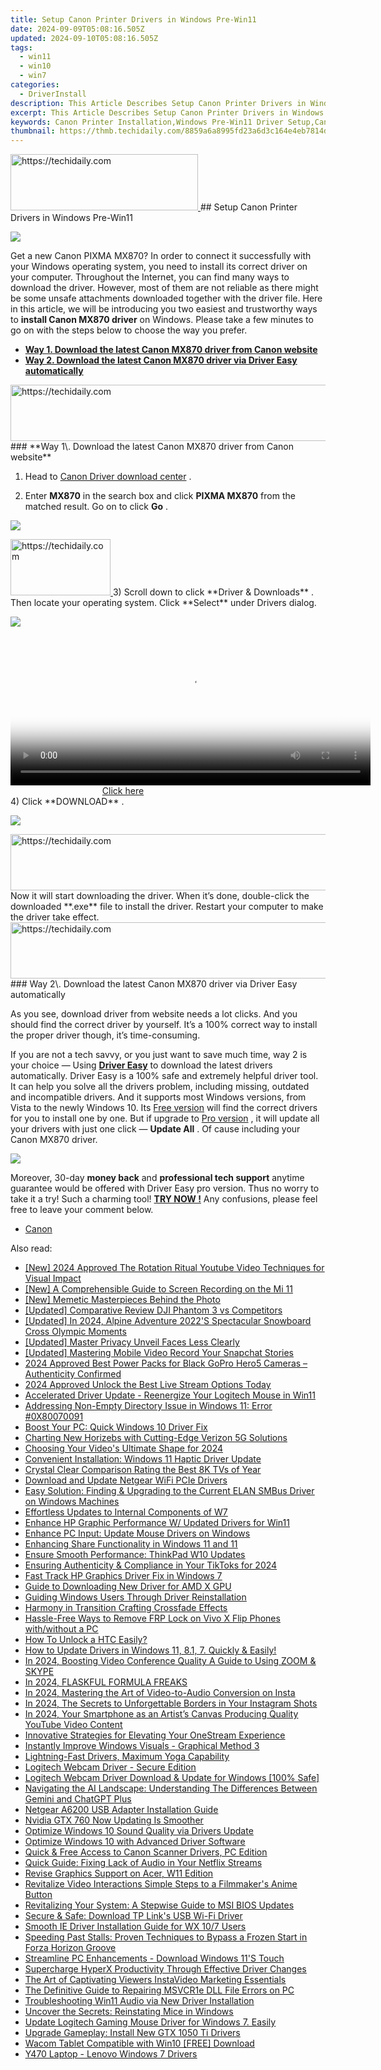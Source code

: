 ```yaml
---
title: Setup Canon Printer Drivers in Windows Pre-Win11
date: 2024-09-09T05:08:16.505Z
updated: 2024-09-10T05:08:16.505Z
tags:
  - win11
  - win10
  - win7
categories:
  - DriverInstall
description: This Article Describes Setup Canon Printer Drivers in Windows Pre-Win11
excerpt: This Article Describes Setup Canon Printer Drivers in Windows Pre-Win11
keywords: Canon Printer Installation,Windows Pre-Win11 Driver Setup,Canon Printer Drivers Windows Installation,Compatible Canon Drivers Pre-Win11,Installing Canon Printers Windows 7/8,Windows Pre-10 Canon Drivers Setup,Canon Printer Driver Installation Guide for Pre-Win11 Systems
thumbnail: https://thmb.techidaily.com/8859a6a8995fd23a6d3c164e4eb7814defea1c5b86ac3b09d9d752ad915284f4.jpg
---
```


<!-- affiliate ads begin -->
<a href="https://united.elfm.net/c/5597632/2139557/4704" target="_top" id="2139557">
  <img src="//a.impactradius-go.com/display-ad/4704-2139557" border="0" alt="https://techidaily.com" width="300" height="90"/>
</a>
<img height="0" width="0" src="https://united.elfm.net/i/5597632/2139557/4704" style="position:absolute;visibility:hidden;" border="0" />
<!-- affiliate ads end -->
## Setup Canon Printer Drivers in Windows Pre-Win11

![](https://images.drivereasy.com/wp-content/uploads/2017/05/1-5.jpg)

 Get a new Canon PIXMA MX870? In order to connect it successfully with your Windows operating system, you need to install its correct driver on your computer. Throughout the Internet, you can find many ways to download the driver. However, most of them are not reliable as there might be some unsafe attachments downloaded together with the driver file. Here in this article, we will be introducing you two easiest and trustworthy ways to **install Canon MX870 driver** on Windows. Please take a few minutes to go on with the steps below to choose the way you prefer.

* [**Way 1. Download the latest Canon MX870 driver from Canon website**](#Way1)
* [**Way 2. Download the latest Canon MX870 driver via Driver Easy automatically**](#Way2)

<!-- affiliate ads begin -->
<a href="https://unicoeye.pxf.io/c/5597632/2134248/18498" target="_top" id="2134248">
  <img src="//a.impactradius-go.com/display-ad/18498-2134248" border="0" alt="https://techidaily.com" width="728" height="90"/>
</a>
<img height="0" width="0" src="https://unicoeye.pxf.io/i/5597632/2134248/18498" style="position:absolute;visibility:hidden;" border="0" />
<!-- affiliate ads end -->
### **Way 1\. Download the latest Canon MX870 driver from Canon website**

 1) Head to [Canon Driver download center](https://www.usa.canon.com/internet/portal/us/home/support?tab=drivers) .

 2) Enter **MX870**  in the search box and click **PIXMA MX870** from the matched result. Go on to click **Go** .

![](https://images.drivereasy.com/wp-content/uploads/2017/05/3-4.jpg)

<!-- affiliate ads begin -->
<a href="https://aligracehair.sjv.io/c/5597632/2115942/19272" target="_top" id="2115942">
  <img src="//a.impactradius-go.com/display-ad/19272-2115942" border="0" alt="https://techidaily.com" width="160" height="90"/>
</a>
<img height="0" width="0" src="https://aligracehair.sjv.io/i/5597632/2115942/19272" style="position:absolute;visibility:hidden;" border="0" />
<!-- affiliate ads end -->
 3) Scroll down to click **Driver & Downloads** . Then locate your operating system. Click **Select**  under Drivers dialog.

![](https://images.drivereasy.com/wp-content/uploads/2017/05/4-5.jpg)

<!-- affiliate ads begin -->
<span id="1983551">
					<video width="576" height="240" style="cursor:pointer"
           poster="//a.impactradius-go.com/display-clicktoplayimage/1983551.png"
           onclick="if(!this.playClicked){this.play();this.setAttribute('controls',true);this.playClicked=true;}">
	   <source src="//a.impactradius-go.com/display-ad/22993-1983551">
	   <img src="//a.impactradius-go.com/display-clicktoplayimage/1983551.png" style="border: none; height: 100%; width: 100%; object-fit: contain">
	</video>
	<div style="width:360px;text-align:center"><a href="javascript:window.open(decodeURIComponent('https%3A%2F%2Fhomestyler.sjv.io%2Fc%2F5597632%2F1983551%2F22993'), '_blank');void(0);">Click here</a></div>
</span>
<img height="0" width="0" src="https://imp.pxf.io/i/5597632/1983551/22993" style="position:absolute;visibility:hidden;" border="0" />
<!-- affiliate ads end -->
 4) Click **DOWNLOAD** .

![](https://images.drivereasy.com/wp-content/uploads/2017/05/5-4.jpg)

<!-- affiliate ads begin -->
<a href="https://appsumo.8odi.net/c/5597632/2137380/7443" target="_top" id="2137380">
  <img src="//a.impactradius-go.com/display-ad/7443-2137380" border="0" alt="https://techidaily.com" width="728" height="90"/>
</a>
<img height="0" width="0" src="https://appsumo.8odi.net/i/5597632/2137380/7443" style="position:absolute;visibility:hidden;" border="0" />
<!-- affiliate ads end -->
 Now it will start downloading the driver. When it’s done, double-click the downloaded **.exe**  file to install the driver. Restart your computer to make the driver take effect.

<!-- affiliate ads begin -->
<a href="https://appsumo.8odi.net/c/5597632/2137411/7443" target="_top" id="2137411">
  <img src="//a.impactradius-go.com/display-ad/7443-2137411" border="0" alt="https://techidaily.com" width="600" height="90"/>
</a>
<img height="0" width="0" src="https://appsumo.8odi.net/i/5597632/2137411/7443" style="position:absolute;visibility:hidden;" border="0" />
<!-- affiliate ads end -->
### Way 2\. Download the latest Canon MX870 driver via Driver Easy automatically

 As you see, download driver from website needs a lot clicks. And you should find the correct driver by yourself. It’s a 100% correct way to install the proper driver though, it’s time-consuming.

 If you are not a tech savvy, or you just want to save much time, way 2 is your choice — Using **[Driver Easy](https://tools.techidaily.com/drivereasy/download/)**  to download the latest drivers automatically. Driver Easy is a 100% safe and extremely helpful driver tool. It can help you solve all the drivers problem, including missing, outdated and incompatible drivers. And it supports most Windows versions, from Vista to the newly Windows 10\. Its [Free version](https://tools.techidaily.com/drivereasy/download/) will find the correct drivers for you to install one by one. But if upgrade to [Pro version](https://tools.techidaily.com/drivereasy/download/) , it will update all your drivers with just one click — **Update All** . Of cause including your Canon MX870 driver.

![](https://images.drivereasy.com/wp-content/uploads/2017/05/6-4.jpg)

 Moreover, 30-day **money back** and **professional tech support** anytime guarantee would be offered with Driver Easy pro version. Thus no worry to take it a try! Such a charming tool! **[TRY NOW !](https://tools.techidaily.com/drivereasy/download/)**  Any confusions, please feel free to leave your comment below.

* [Canon](https://tools.techidaily.com/drivereasy/download/)

<ins class="adsbygoogle"
     style="display:block"
     data-ad-format="autorelaxed"
     data-ad-client="ca-pub-7571918770474297"
     data-ad-slot="1223367746"></ins>



<ins class="adsbygoogle"
     style="display:block"
     data-ad-client="ca-pub-7571918770474297"
     data-ad-slot="8358498916"
     data-ad-format="auto"
     data-full-width-responsive="true"></ins>





<span class="atpl-alsoreadstyle">Also read:</span>
<div><ul>
<li><a href="https://youtube-lab.techidaily.com/024-approved-the-rotation-ritual-youtube-video-techniques-for-visual-impact/"><u>[New] 2024 Approved The Rotation Ritual Youtube Video Techniques for Visual Impact</u></a></li>
<li><a href="https://screen-recording.techidaily.com/new-a-comprehensible-guide-to-screen-recording-on-the-mi-11/"><u>[New] A Comprehensible Guide to Screen Recording on the Mi 11</u></a></li>
<li><a href="https://extra-support.techidaily.com/new-memetic-masterpieces-behind-the-photo/"><u>[New] Memetic Masterpieces Behind the Photo</u></a></li>
<li><a href="https://extra-lessons.techidaily.com/updated-comparative-review-dji-phantom-3-vs-competitors/"><u>[Updated] Comparative Review DJI Phantom 3 vs Competitors</u></a></li>
<li><a href="https://fox-blue.techidaily.com/updated-in-2024-alpine-adventure-2022s-spectacular-snowboard-cross-olympic-moments/"><u>[Updated] In 2024, Alpine Adventure 2022'S Spectacular Snowboard Cross Olympic Moments</u></a></li>
<li><a href="https://fox-blue.techidaily.com/updated-master-privacy-unveil-faces-less-clearly/"><u>[Updated] Master Privacy Unveil Faces Less Clearly</u></a></li>
<li><a href="https://snapchat-videos.techidaily.com/updated-mastering-mobile-video-record-your-snapchat-stories/"><u>[Updated] Mastering Mobile Video Record Your Snapchat Stories</u></a></li>
<li><a href="https://article-files.techidaily.com/2024-approved-best-power-packs-for-black-gopro-hero5-cameras-authenticity-confirmed/"><u>2024 Approved Best Power Packs for Black GoPro Hero5 Cameras – Authenticity Confirmed</u></a></li>
<li><a href="https://fox-http.techidaily.com/2024-approved-unlock-the-best-live-stream-options-today/"><u>2024 Approved Unlock the Best Live Stream Options Today</u></a></li>
<li><a href="https://driver-install.techidaily.com/accelerated-driver-update-reenergize-your-logitech-mouse-in-win11/"><u>Accelerated Driver Update - Reenergize Your Logitech Mouse in Win11</u></a></li>
<li><a href="https://win11.techidaily.com/addressing-non-empty-directory-issue-in-windows-11-error-0x80070091/"><u>Addressing Non-Empty Directory Issue in Windows 11: Error #0X80070091</u></a></li>
<li><a href="https://driver-install.techidaily.com/boost-your-pc-quick-windows-10-driver-fix/"><u>Boost Your PC: Quick Windows 10 Driver Fix</u></a></li>
<li><a href="https://tech-renaissance.techidaily.com/charting-new-horizebs-with-cutting-edge-verizon-5g-solutions/"><u>Charting New Horizebs with Cutting-Edge Verizon 5G Solutions</u></a></li>
<li><a href="https://article-knowledge.techidaily.com/choosing-your-videos-ultimate-shape-for-2024/"><u>Choosing Your Video's Ultimate Shape for 2024</u></a></li>
<li><a href="https://driver-install.techidaily.com/convenient-installation-windows-11-haptic-driver-update/"><u>Convenient Installation: Windows 11 Haptic Driver Update</u></a></li>
<li><a href="https://extra-hints.techidaily.com/crystal-clear-comparison-rating-the-best-8k-tvs-of-year/"><u>Crystal Clear Comparison Rating the Best 8K TVs of Year</u></a></li>
<li><a href="https://driver-install.techidaily.com/download-and-update-netgear-wifi-pcie-drivers/"><u>Download and Update Netgear WiFi PCIe Drivers</u></a></li>
<li><a href="https://hardware-help.techidaily.com/easy-solution-finding-and-upgrading-to-the-current-elan-smbus-driver-on-windows-machines/"><u>Easy Solution: Finding & Upgrading to the Current ELAN SMBus Driver on Windows Machines</u></a></li>
<li><a href="https://driver-install.techidaily.com/effortless-updates-to-internal-components-of-w7/"><u>Effortless Updates to Internal Components of W7</u></a></li>
<li><a href="https://driver-install.techidaily.com/enhance-hp-graphic-performance-w-updated-drivers-for-win11/"><u>Enhance HP Graphic Performance W/ Updated Drivers for Win11</u></a></li>
<li><a href="https://driver-install.techidaily.com/enhance-pc-input-update-mouse-drivers-on-windows/"><u>Enhance PC Input: Update Mouse Drivers on Windows</u></a></li>
<li><a href="https://win11.techidaily.com/enhancing-share-functionality-in-windows-11-and-11/"><u>Enhancing Share Functionality in Windows 11 and 11</u></a></li>
<li><a href="https://driver-install.techidaily.com/ensure-smooth-performance-thinkpad-w10-updates/"><u>Ensure Smooth Performance: ThinkPad W10 Updates</u></a></li>
<li><a href="https://tiktok-video-files.techidaily.com/ensuring-authenticity-and-compliance-in-your-tiktoks-for-2024/"><u>Ensuring Authenticity & Compliance in Your TikToks for 2024</u></a></li>
<li><a href="https://driver-install.techidaily.com/fast-track-hp-graphics-driver-fix-in-windows-7/"><u>Fast Track HP Graphics Driver Fix in Windows 7</u></a></li>
<li><a href="https://driver-install.techidaily.com/guide-to-downloading-new-driver-for-amd-x-gpu/"><u>Guide to Downloading New Driver for AMD X GPU</u></a></li>
<li><a href="https://driver-install.techidaily.com/guiding-windows-users-through-driver-reinstallation/"><u>Guiding Windows Users Through Driver Reinstallation</u></a></li>
<li><a href="https://extra-lessons.techidaily.com/harmony-in-transition-crafting-crossfade-effects/"><u>Harmony in Transition Crafting Crossfade Effects</u></a></li>
<li><a href="https://bypass-frp.techidaily.com/hassle-free-ways-to-remove-frp-lock-on-vivo-x-flip-phones-withwithout-a-pc-by-drfone-android/"><u>Hassle-Free Ways to Remove FRP Lock on Vivo X Flip Phones with/without a PC</u></a></li>
<li><a href="https://android-unlock.techidaily.com/how-to-unlock-a-htc-easily-by-drfone-android/"><u>How To Unlock a HTC Easily?</u></a></li>
<li><a href="https://driver-install.techidaily.com/how-to-update-drivers-in-windows-11-81-7-quickly-and-easily/"><u>How to Update Drivers in Windows 11, 8.1, 7. Quickly & Easily!</u></a></li>
<li><a href="https://extra-lessons.techidaily.com/in-2024-boosting-video-conference-quality-a-guide-to-using-zoom-and-skype/"><u>In 2024, Boosting Video Conference Quality A Guide to Using ZOOM & SKYPE</u></a></li>
<li><a href="https://some-knowledge.techidaily.com/in-2024-flaskful-formula-freaks/"><u>In 2024, FLASKFUL FORMULA FREAKS</u></a></li>
<li><a href="https://instagram-clips.techidaily.com/in-2024-mastering-the-art-of-video-to-audio-conversion-on-insta/"><u>In 2024, Mastering the Art of Video-to-Audio Conversion on Insta</u></a></li>
<li><a href="https://instagram-video-files.techidaily.com/in-2024-the-secrets-to-unforgettable-borders-in-your-instagram-shots/"><u>In 2024, The Secrets to Unforgettable Borders in Your Instagram Shots</u></a></li>
<li><a href="https://youtube-lab.techidaily.com/24-your-smartphone-as-an-artists-canvas-producing-quality-youtube-video-content/"><u>In 2024, Your Smartphone as an Artist’s Canvas Producing Quality YouTube Video Content</u></a></li>
<li><a href="https://fox-friendly.techidaily.com/innovative-strategies-for-elevating-your-onestream-experience/"><u>Innovative Strategies for Elevating Your OneStream Experience</u></a></li>
<li><a href="https://driver-install.techidaily.com/instantly-improve-windows-visuals-graphical-method-3/"><u>Instantly Improve Windows Visuals - Graphical Method 3</u></a></li>
<li><a href="https://driver-install.techidaily.com/lightning-fast-drivers-maximum-yoga-capability/"><u>Lightning-Fast Drivers, Maximum Yoga Capability</u></a></li>
<li><a href="https://driver-install.techidaily.com/logitech-webcam-driver-secure-edition/"><u>Logitech Webcam Driver - Secure Edition</u></a></li>
<li><a href="https://driver-install.techidaily.com/logitech-webcam-driver-download-and-update-for-windows-100-safe/"><u>Logitech Webcam Driver Download & Update for Windows [100% Safe]</u></a></li>
<li><a href="https://tech-revival.techidaily.com/navigating-the-ai-landscape-understanding-the-differences-between-gemini-and-chatgpt-plus/"><u>Navigating the AI Landscape: Understanding The Differences Between Gemini and ChatGPT Plus</u></a></li>
<li><a href="https://driver-install.techidaily.com/netgear-a6200-usb-adapter-installation-guide/"><u>Netgear A6200 USB Adapter Installation Guide</u></a></li>
<li><a href="https://driver-install.techidaily.com/nvidia-gtx-760-now-updating-is-smoother/"><u>Nvidia GTX 760 Now Updating Is Smoother</u></a></li>
<li><a href="https://driver-install.techidaily.com/optimize-windows-10-sound-quality-via-drivers-update/"><u>Optimize Windows 10 Sound Quality via Drivers Update</u></a></li>
<li><a href="https://driver-install.techidaily.com/optimize-windows-10-with-advanced-driver-software/"><u>Optimize Windows 10 with Advanced Driver Software</u></a></li>
<li><a href="https://driver-install.techidaily.com/quick-and-free-access-to-canon-scanner-drivers-pc-edition/"><u>Quick & Free Access to Canon Scanner Drivers, PC Edition</u></a></li>
<li><a href="https://win-howtos.techidaily.com/quick-guide-fixing-lack-of-audio-in-your-netflix-streams/"><u>Quick Guide: Fixing Lack of Audio in Your Netflix Streams</u></a></li>
<li><a href="https://driver-install.techidaily.com/revise-graphics-support-on-acer-w11-edition/"><u>Revise Graphics Support on Acer, W11 Edition</u></a></li>
<li><a href="https://youtube-tips.techidaily.com/alize-video-interactions-simple-steps-to-a-filmmakers-anime-button/"><u>Revitalize Video Interactions Simple Steps to a Filmmaker's Anime Button</u></a></li>
<li><a href="https://driver-install.techidaily.com/revitalizing-your-system-a-stepwise-guide-to-msi-bios-updates/"><u>Revitalizing Your System: A Stepwise Guide to MSI BIOS Updates</u></a></li>
<li><a href="https://driver-install.techidaily.com/secure-and-safe-download-tp-links-usb-wi-fi-driver/"><u>Secure & Safe: Download TP Link's USB Wi-Fi Driver</u></a></li>
<li><a href="https://driver-install.techidaily.com/smooth-ie-driver-installation-guide-for-wx-107-users/"><u>Smooth IE Driver Installation Guide for WX 10/7 Users</u></a></li>
<li><a href="https://win-solutions.techidaily.com/speeding-past-stalls-proven-techniques-to-bypass-a-frozen-start-in-forza-horizon-groove/"><u>Speeding Past Stalls: Proven Techniques to Bypass a Frozen Start in Forza Horizon Groove</u></a></li>
<li><a href="https://driver-install.techidaily.com/streamline-pc-enhancements-download-windows-11s-touch/"><u>Streamline PC Enhancements - Download Windows 11'S Touch</u></a></li>
<li><a href="https://driver-install.techidaily.com/supercharge-hyperx-productivity-through-effective-driver-changes/"><u>Supercharge HyperX Productivity Through Effective Driver Changes</u></a></li>
<li><a href="https://instagram-video-files.techidaily.com/the-art-of-captivating-viewers-instavideo-marketing-essentials/"><u>The Art of Captivating Viewers InstaVideo Marketing Essentials</u></a></li>
<li><a href="https://technical-tips.techidaily.com/the-definitive-guide-to-repairing-msvcr1e-dll-file-errors-on-pc/"><u>The Definitive Guide to Repairing MSVCR1e DLL File Errors on PC</u></a></li>
<li><a href="https://driver-install.techidaily.com/troubleshooting-win11-audio-via-new-driver-installation/"><u>Troubleshooting Win11 Audio via New Driver Installation</u></a></li>
<li><a href="https://driver-install.techidaily.com/uncover-the-secrets-reinstating-mice-in-windows/"><u>Uncover the Secrets: Reinstating Mice in Windows</u></a></li>
<li><a href="https://driver-install.techidaily.com/1720063223277-update-logitech-gaming-mouse-driver-for-windows-7-easily/"><u>Update Logitech Gaming Mouse Driver for Windows 7. Easily</u></a></li>
<li><a href="https://driver-install.techidaily.com/upgrade-gameplay-install-new-gtx-1050-ti-drivers/"><u>Upgrade Gameplay: Install New GTX 1050 Ti Drivers</u></a></li>
<li><a href="https://driver-install.techidaily.com/wacom-tablet-compatible-with-win10-free-download/"><u>Wacom Tablet Compatible with Win10 [FREE] Download</u></a></li>
<li><a href="https://driver-install.techidaily.com/y470-laptop-lenovo-windows-7-drivers/"><u>Y470 Laptop - Lenovo Windows 7 Drivers</u></a></li>
</ul></div>
